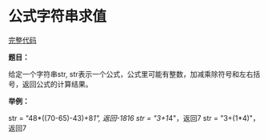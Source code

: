 # 公式字符串求值
[完整代码]()

**题目：**

给定一个字符串str, str表示一个公式，公式里可能有整数，加减乘除符号和左右括号，返回公式的计算结果。

**举例：**

str = "48*((70-65)-43)+8*1", 返回-1816
str = "3+1*4"，返回7
str = "3+(1*4)"，返回7